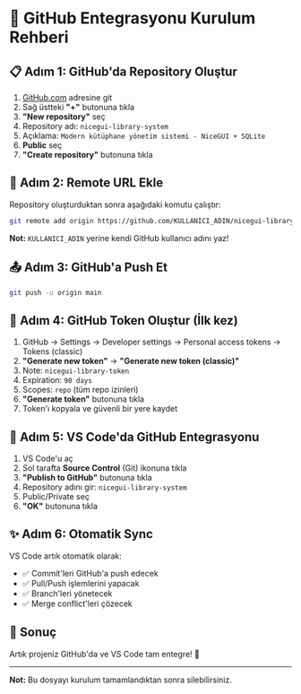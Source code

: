 # 🚀 GitHub Entegrasyonu Kurulum Rehberi

## 📋 Adım 1: GitHub'da Repository Oluştur
1. [GitHub.com](https://github.com) adresine git
2. Sağ üstteki **"+"** butonuna tıkla
3. **"New repository"** seç
4. Repository adı: `nicegui-library-system`
5. Açıklama: `Modern kütüphane yönetim sistemi - NiceGUI + SQLite`
6. **Public** seç
7. **"Create repository"** butonuna tıkla

## 🔗 Adım 2: Remote URL Ekle
Repository oluşturduktan sonra aşağıdaki komutu çalıştır:

```bash
git remote add origin https://github.com/KULLANICI_ADIN/nicegui-library-system.git
```

**Not:** `KULLANICI_ADIN` yerine kendi GitHub kullanıcı adını yaz!

## 📤 Adım 3: GitHub'a Push Et
```bash
git push -u origin main
```

## 🔐 Adım 4: GitHub Token Oluştur (İlk kez)
1. GitHub → Settings → Developer settings → Personal access tokens → Tokens (classic)
2. **"Generate new token"** → **"Generate new token (classic)"**
3. Note: `nicegui-library-token`
4. Expiration: `90 days`
5. Scopes: `repo` (tüm repo izinleri)
6. **"Generate token"** butonuna tıkla
7. Token'ı kopyala ve güvenli bir yere kaydet

## 🔄 Adım 5: VS Code'da GitHub Entegrasyonu
1. VS Code'u aç
2. Sol tarafta **Source Control** (Git) ikonuna tıkla
3. **"Publish to GitHub"** butonuna tıkla
4. Repository adını gir: `nicegui-library-system`
5. Public/Private seç
6. **"OK"** butonuna tıkla

## ✨ Adım 6: Otomatik Sync
VS Code artık otomatik olarak:
- ✅ Commit'leri GitHub'a push edecek
- ✅ Pull/Push işlemlerini yapacak
- ✅ Branch'leri yönetecek
- ✅ Merge conflict'leri çözecek

## 🎯 Sonuç
Artık projeniz GitHub'da ve VS Code tam entegre! 🎉

---
**Not:** Bu dosyayı kurulum tamamlandıktan sonra silebilirsiniz.
